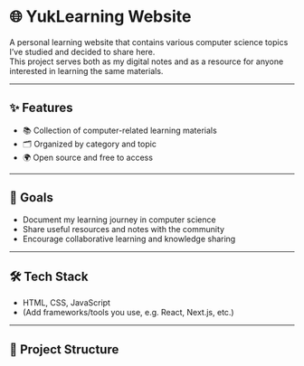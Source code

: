 # 🌐 YukLearning Website

A personal learning website that contains various computer science topics I’ve studied and decided to share here.  
This project serves both as my digital notes and as a resource for anyone interested in learning the same materials.  

---

## ✨ Features
- 📚 Collection of computer-related learning materials  
- 🗂 Organized by category and topic  
- 🌍 Open source and free to access  

---

## 🚀 Goals
- Document my learning journey in computer science  
- Share useful resources and notes with the community  
- Encourage collaborative learning and knowledge sharing  

---

## 🛠 Tech Stack
- HTML, CSS, JavaScript  
- (Add frameworks/tools you use, e.g. React, Next.js, etc.)  

---

## 📂 Project Structure
